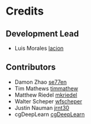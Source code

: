 # Credits

## Development Lead

- Luis Morales [lacion](https://github.com/lacion)

## Contributors

- Damon Zhao [se77en](https://github.com/se77en)
- Tim Mathews [timmathew](https://github.com/timmathews)
- Matthew Riedel [mkriedel](https://github.com/mkriedel)
- Walter Scheper [wfscheper](https://github.com/wfscheper)
- Justin Nauman [jrnt30](https://github.com/jrnt30)
- cgDeepLearn [cgDeepLearn](https://github.com/cgDeepLearn)